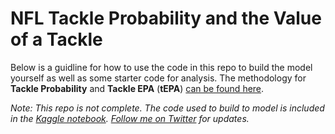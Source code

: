 # NFL Tackle Probability and the Value of a Tackle

Below is a guidline for how to use the code in this repo to build the model yourself as well as some starter code for analysis.
The methodology for **Tackle Probability** and **Tackle EPA** (**tEPA**) [can be found here](https://www.kaggle.com/danitreisman/tackle-probability-and-the-value-of-a-tackle#Analysis).

*Note: This repo is not complete. The code used to build to model is included in the [Kaggle notebook](https://www.kaggle.com/danitreisman/tackle-probability-and-the-value-of-a-tackle). [Follow me on Twitter](https://twitter.com/DaniTreisman) for updates.*
